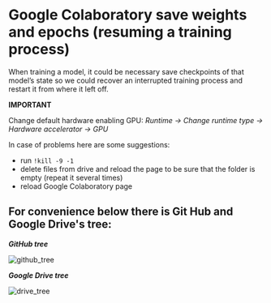 # Google Colaboratory save weights and epochs (resuming a training process)

When training a model, it could be necessary save checkpoints of that model’s state so we could recover an interrupted training process and restart it from where it left off. 

**IMPORTANT**


Change default hardware enabling GPU:
_Runtime -> Change runtime type -> Hardware accelerator -> GPU_


In case of problems here are some suggestions:
- run `!kill -9 -1`
- delete files from drive and reload the page to be sure that the folder is empty (repeat it several times)
- reload Google Colaboratory page





## For convenience below there is Git Hub and Google Drive's tree:

__*GitHub tree*__


![github_tree](https://user-images.githubusercontent.com/12975980/72668340-e9dd0b00-3a25-11ea-884d-19dc17ace882.png)

__*Google Drive tree*__


![drive_tree](https://user-images.githubusercontent.com/12975980/72668255-4d1a6d80-3a25-11ea-805e-d8d1660750e5.png)
